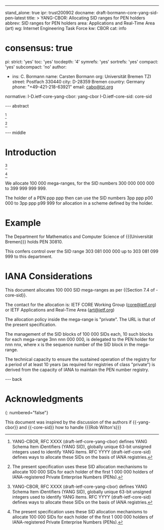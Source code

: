 ---
stand_alone: true
ipr: trust200902
docname: draft-bormann-core-yang-sid-pen-latest
title: >
  YANG-CBOR: Allocating SID ranges for PEN holders
abbrev: SID ranges for PEN holders
area: Applications and Real-Time Area (art)
wg: Internet Engineering Task Force
kw: CBOR
cat: info
# consensus: true
pi:
  strict: 'yes'
  toc: 'yes'
  tocdepth: '4'
  symrefs: 'yes'
  sortrefs: 'yes'
  compact: 'yes'
  subcompact: 'no'
author:
- ins: C. Bormann
  name: Carsten Bormann
  org: Universität Bremen TZI
  street: Postfach 330440
  city: D-28359 Bremen
  country: Germany
  phone: "+49-421-218-63921"
  email: cabo@tzi.org

normative:
  I-D.ietf-core-yang-cbor: yang-cbor
  I-D.ietf-core-sid: core-sid

--- abstract

[^abs1-]

[^abs1-]: YANG-CBOR, RFC XXXX (draft-ietf-core-yang-cbor) defines
        YANG Schema Item iDentifiers (YANG SID), globally unique 63-bit
        unsigned integers used to identify YANG items.
        RFC YYYY (draft-ietf-core-sid) defines ways to allocate these SIDs on
        the basis of IANA registries.

[^abs2-]

[^abs2-]: The present specification uses these SID allocation mechanisms
        to allocate 100 000 SIDs for each holder of the first 1 000 000
        holders of IANA-registered Private Enterprise Numbers (PENs).

--- middle

# Introduction

[^abs1-]

[^abs2-]

We allocate 100 000 mega-ranges, for the SID numbers
300 000 000 000 to 399 999 999 999.

The holder of a PEN ppp ppp then can use the SID numbers
3pp ppp p00 000 to 3pp ppp p99 999 for allocation in a scheme defined
by the holder.

# Example

The Department for Mathematics and Computer Science of {{{Universität Bremen}}} holds PEN 30810.

This confers control over the SID range
303 081 000 000 up to
303 081 099 999 to this department.

# IANA Considerations

This document allocates 100 000 SID mega-ranges as per {{Section 7.4 of
-core-sid}}.

The contact for the allocation is: IETF CORE Working Group
      (core@ietf.org) or IETF Applications and Real-Time Area
      (art@ietf.org)

The allocation policy inside the mega-range is "private".
The URL is that of the present specification.

The management of the SID blocks of 100 000 SIDs each, 10 such blocks
for each mega-range 3nn nnn 000 000, is delegated to the PEN holder
for nnn nnx, where x is the sequence number of the SID block in the
mega-range.

The technical capacity to ensure the sustained operation of the
registry for a period of at least 10 years (as required for registries
of class "private") is derived from the capacity of IANA to maintain
the PEN number registry.

--- back

# Acknowledgments
{: numbered="false"}

This document was inspired by the discussion of the authors if
{{-yang-cbor}} and {{-core-sid}} how to handle {{{Rob Wilton's}}}
